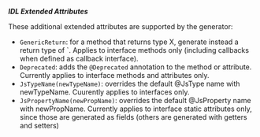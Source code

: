 ___IDL Extended Attributes___

These additional extended attributes are supported by the generator:
- `GenericReturn`: for a method that returns type X, generate instead a return type of
<T> <T extends X>`. Applies to interface methods only (including callbacks when defined 
as callback interface).
- `Deprecated`: adds the `@Deprecated` annotation to the method or attribute. Currently 
applies to interface methods and attributes only.
- `JsTypeName(newTypeName)`: overrides the default @JsType name with newTypeName. Cuurently 
  applies to interfaces only.
- `JsPropertyName(newPropName)`: overrides the default @JsProperty name with newPropName. 
Currently applies to interface static attributes only, since those are generated as fields 
(others are generated with getters and setters)

